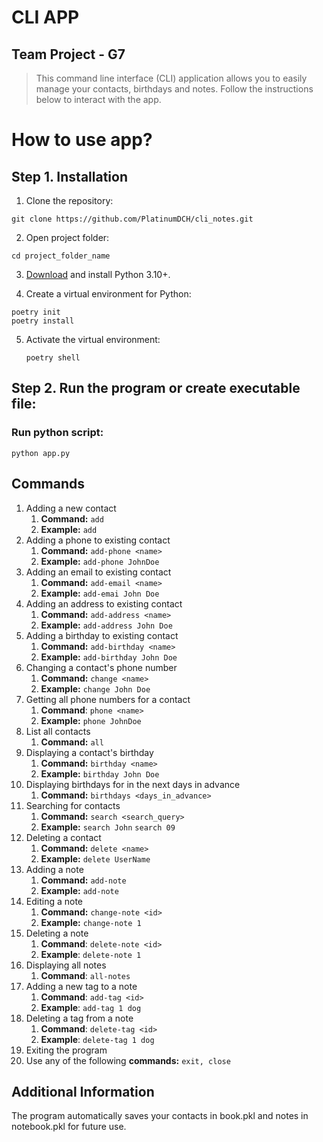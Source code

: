 # CLI APP
## Team Project - G7

> This command line interface (CLI) application allows you to easily manage your contacts, birthdays and notes. Follow the instructions below to interact with the app.

# How to use app?

## Step 1. Installation
1. Clone the repository:
```shell
git clone https://github.com/PlatinumDCH/cli_notes.git
```
2. Open project folder:
```
cd project_folder_name
```
3. [Download](https://www.python.org/downloads/) and install Python 3.10+.

4. Create a virtual environment for Python:
```shell
poetry init
poetry install
```

5. Activate the virtual environment:

    ```shell
   poetry shell
    ```


## Step 2. Run the program or create executable file:

### Run python script:
   ```shell
   python app.py
   ```


## Commands
1. Adding a new contact
   1. **Command:** `add`
   2. **Example:** `add`
2. Adding a phone to existing contact
   1. **Command:** `add-phone <name>`
   2. **Example:** `add-phone JohnDoe`
3. Adding an email to existing contact
   1. **Command:** `add-email <name>`
   2. **Example:** `add-emai John Doe`
4. Adding an address to existing contact
   1. **Command:** `add-address <name>`
   2. **Example:** `add-address John Doe`
5. Adding a birthday to existing contact
   1. **Command:** `add-birthday <name>`
   2. **Example:** `add-birthday John Doe`
6. Changing a contact's phone number
   1. **Command:** `change <name>`
   2. **Example:** `change John Doe`
7. Getting all phone numbers for a contact
   1. **Command**: `phone <name>`
   2. **Example:** `phone JohnDoe`
8. List all contacts
   1. **Command:** `all`
9. Displaying a contact's birthday
   1. **Command:** `birthday <name>`
   2. **Example:** `birthday John Doe`
10. Displaying birthdays for in the next days in advance
    1. **Command:** `birthdays <days_in_advance>`
11. Searching for contacts
    1. **Command:** `search <search_query>`
    2. **Example:** `search John` `search 09`
12. Deleting a contact
    1. **Command:** `delete <name>`
    2. **Example:** `delete UserName`
13. Adding a note
    1. **Command:** `add-note`
    2. **Example:** `add-note`
14. Editing a note
    1. **Command:** `change-note <id>`
    2. **Example:** `change-note 1`
15. Deleting a note
    1. **Command**: `delete-note <id>`
    2. **Example**: `delete-note 1`
16. Displaying all notes
    1. **Command**: `all-notes`
17. Adding a new tag to a note
    1. **Command**: `add-tag <id>`
    2. **Example**: `add-tag 1 dog`
18. Deleting a tag from a note
    1. **Command**: `delete-tag <id>`
    2. **Example**: `delete-tag 1 dog`
19. Exiting the program
20. Use any of the following **commands:** `exit, close`

## Additional Information
The program automatically saves your contacts in book.pkl and notes in notebook.pkl for future use.
